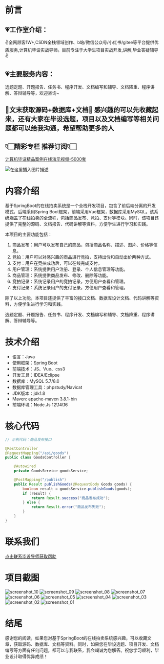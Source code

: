 # 前言

## 💗工作室介绍：
✌全网顾客1W+,CSDN全栈领域创作、b站/微信公众号/小红书/gitee等平台提供优质服务,计算机毕设实战导师。目前专注于大学生项目实战开发,讲解,毕业答疑辅导✌

## 💗主要服务内容：
选题定题、开题报告、任务书、程序开发、文档编写和辅导、文档降重、程序讲解、答辩辅导等，欢迎咨询~

## 🌟文末获取源码+数据库+文档🌟 感兴趣的可以先收藏起来，还有大家在毕设选题，项目以及文档编写等相关问题都可以给我沟通，希望帮助更多的人

## 👇🏻精彩专栏 推荐订阅👇🏻
[计算机毕设精品案例在线演示视频-5000套](https://blog.csdn.net/qq_67801847/category_13003500.html?spm=1001.2014.3001.5482)

![在这里插入图片描述](https://i-blog.csdnimg.cn/direct/429f9b4d85284ef39b31d818da6e39b1.png#pic_center)

# 内容介绍

基于SpringBoot的在线拍卖系统是一个全栈开发项目，包含了前后端分离的开发模式，后端采用Spring Boot框架，前端采用Vue框架，数据库采用MySQL。该系统涵盖了在线拍卖的全流程，包括商品发布、竞拍、支付等模块。同时，该项目还提供了完整的源码、文档报告、代码讲解等资料，方便学生进行学习和实践。

本项目的主要功能包括：

1. 商品发布：用户可以发布自己的商品，包括商品名称、描述、图片、价格等信息。
2. 竞拍：用户可以对感兴趣的商品进行竞拍，支持出价和自动出价两种方式。
3. 支付：用户在竞拍成功后，可以在线完成支付。
4. 用户管理：系统提供用户注册、登录、个人信息管理等功能。
5. 商品管理：系统提供商品发布、修改、删除等功能。
6. 竞拍记录：系统记录用户的竞拍记录，方便用户查看和管理。
7. 支付记录：系统记录用户的支付记录，方便用户查看和管理。

除了以上功能，本项目还提供了丰富的接口文档、数据库设计文档、代码讲解等资料，方便学生进行学习和实践。

选题定题、开题报告、任务书、程序开发、文档编写和辅导、文档降重、程序讲解、答辩辅导等。

# 技术介绍

- 语言：Java
- 使用框架：Spring Boot
- 前端技术：JS、Vue、css3
- 开发工具：IDEA/Eclipse
- 数据库：MySQL 5.7/8.0
- 数据库管理工具：phpstudy/Navicat
- JDK版本：jdk1.8
- Maven: apache-maven 3.8.1-bin
- 前端环境：Node.Js 12\14\16

# 核心代码

```java
// 示例代码：商品发布接口

@RestController
@RequestMapping("/api/goods")
public class GoodsController {

    @Autowired
    private GoodsService goodsService;

    @PostMapping("/publish")
    public Result publishGoods(@RequestBody Goods goods) {
        boolean result = goodsService.publishGoods(goods);
        if (result) {
            return Result.success("商品发布成功");
        } else {
            return Result.error("商品发布失败");
        }
    }
}
```

# 联系我们

[点击联系毕设导师获取帮助](https://i-blog.csdnimg.cn/direct/815de6b096804780baa3cd02d7f07a8e.jpeg)

# 项目截图
![screenshot_10](https://github.com/user-attachments/assets/5b1fd22f-7340-4524-9b7e-3c59a709c616)
![screenshot_09](https://github.com/user-attachments/assets/abacab29-da09-4c65-bc3f-e4256b7d87d9)
![screenshot_08](https://github.com/user-attachments/assets/1562f941-7a6d-4057-8af6-c01efd0c5fc2)
![screenshot_07](https://github.com/user-attachments/assets/74f06323-9b39-42e2-a18e-0b341b65e45e)
![screenshot_06](https://github.com/user-attachments/assets/28c0ac4f-8c49-41db-a243-07d4d9e3334f)
![screenshot_05](https://github.com/user-attachments/assets/5cbedc00-6a41-4d2f-8ee3-addea85a06fc)
![screenshot_04](https://github.com/user-attachments/assets/84cca78e-0dde-41d0-a244-30197330c240)
![screenshot_03](https://github.com/user-attachments/assets/09673b7c-3dfb-4883-86f8-7f4280214d47)
![screenshot_02](https://github.com/user-attachments/assets/586fd1c7-c2bd-47e0-a7c9-0d9d06c77ea7)
![screenshot_01](https://github.com/user-attachments/assets/4370536c-7516-4472-aaa6-8a1d3b2375f9)



# 结尾

感谢您的阅读，如果您对基于SpringBoot的在线拍卖系统感兴趣，可以收藏文章，获取源码、数据库、文档等资料。同时，如果您在毕设选题、项目开发、文档编写等方面有任何问题，都可以与我联系，我会竭诚为您解答。祝您学习顺利，毕业设计取得优异成绩！
